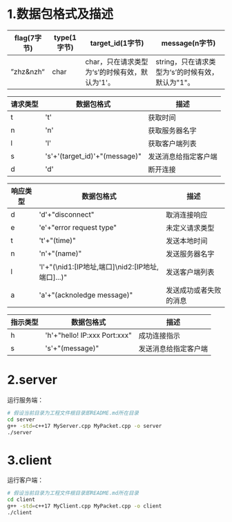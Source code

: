 # 1.数据包格式及描述
| flag(7字节) | type(1字节) | target_id(1字节) | message(n字节) |
| --------- | ---------------- | ---- | ---- |
| ”zhz&nzh“ | char | char，只在请求类型为‘s’的时候有效，默认为'1'。 | string，只在请求类型为‘s’的时候有效，默认为"1"。 |


| 请求类型 | 数据包格式                    | 描述                 |
| -------- | ----------------------------- | -------------------- |
| t        | 't'                           | 获取时间             |
| n        | 'n'                           | 获取服务器名字       |
| l        | 'l'                           | 获取客户端列表       |
| s        | 's'+'(target_id)'+"(message)" | 发送消息给指定客户端 |
| d        | 'd'                           | 断开连接             |


| 响应类型 | 数据包格式                                        | 描述                   |
| -------- | ------------------------------------------------- | ---------------------- |
| d        | 'd'+"disconnect"                                  | 取消连接响应           |
| e        | 'e'+"error request type"                          | 未定义请求类型         |
| t        | 't'+"(time)"                                      | 发送本地时间           |
| n        | 'n'+"(name)"                                      | 发送服务器名字         |
| l        | 'l'+"(\nid1:[IP地址,端口]\nid2:[IP地址,端口]...)" | 发送客户端列表         |
| a        | 'a'+"(acknoledge message)"                        | 发送成功或者失败的消息 |


| 指示类型 | 数据包格式                   | 描述                 |
| -------- | ---------------------------- | -------------------- |
| h        | 'h'+"hello! IP:xxx Port:xxx" | 成功连接指示         |
| s        | 's'+"(message)"              | 发送消息给指定客户端 |

# 2.server

运行服务端：

```bash
# 假设当前目录为工程文件根目录即README.md所在目录
cd server
g++ -std=c++17 MyServer.cpp MyPacket.cpp -o server
./server
```

# 3.client

运行客户端：

```bash
# 假设当前目录为工程文件根目录即README.md所在目录
cd client
g++ -std=c++17 MyClient.cpp MyPacket.cpp -o client
./client
```













